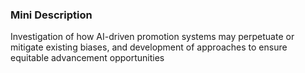 ### Mini Description

Investigation of how AI-driven promotion systems may perpetuate or mitigate existing biases, and development of approaches to ensure equitable advancement opportunities

